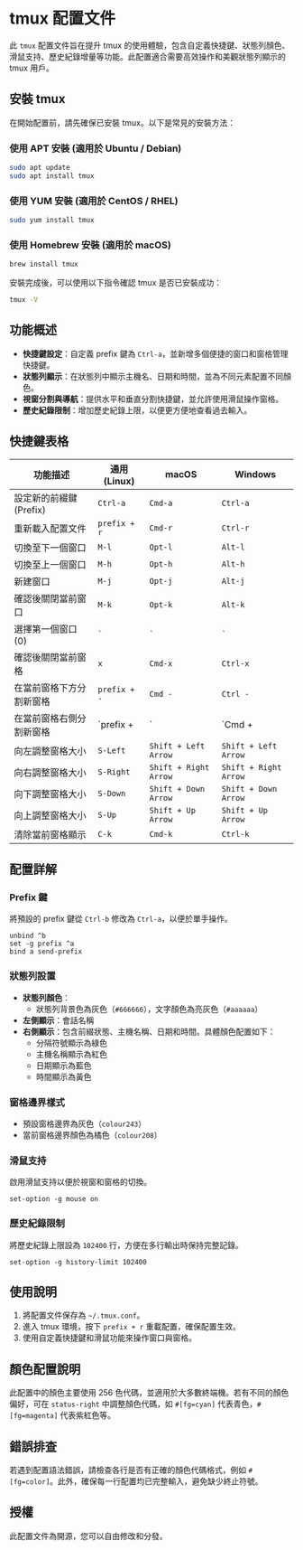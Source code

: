 
# tmux 配置文件

此 `tmux` 配置文件旨在提升 tmux 的使用體驗，包含自定義快捷鍵、狀態列顏色、滑鼠支持、歷史紀錄增量等功能。此配置適合需要高效操作和美觀狀態列顯示的 tmux 用戶。

## 安裝 tmux

在開始配置前，請先確保已安裝 tmux。以下是常見的安裝方法：

### 使用 APT 安裝 (適用於 Ubuntu / Debian)

```bash
sudo apt update
sudo apt install tmux
```

### 使用 YUM 安裝 (適用於 CentOS / RHEL)

```bash
sudo yum install tmux
```

### 使用 Homebrew 安裝 (適用於 macOS)

```bash
brew install tmux
```

安裝完成後，可以使用以下指令確認 tmux 是否已安裝成功：

```bash
tmux -V
```

## 功能概述

- **快捷鍵設定**：自定義 prefix 鍵為 `Ctrl-a`，並新增多個便捷的窗口和窗格管理快捷鍵。
- **狀態列顯示**：在狀態列中顯示主機名、日期和時間，並為不同元素配置不同顏色。
- **視窗分割與導航**：提供水平和垂直分割快捷鍵，並允許使用滑鼠操作窗格。
- **歷史紀錄限制**：增加歷史紀錄上限，以便更方便地查看過去輸入。

## 快捷鍵表格

| 功能描述                    | 通用 (Linux)          | macOS                         | Windows                        |
|-----------------------------|-----------------------|-------------------------------|--------------------------------|
| 設定新的前綴鍵 (Prefix)     | `Ctrl-a`             | `Cmd-a`                       | `Ctrl-a`                       |
| 重新載入配置文件            | `prefix + r`         | `Cmd-r`                       | `Ctrl-r`                       |
| 切換至下一個窗口            | `M-l`                | `Opt-l`                       | `Alt-l`                        |
| 切換至上一個窗口            | `M-h`                | `Opt-h`                       | `Alt-h`                        |
| 新建窗口                    | `M-j`                | `Opt-j`                       | `Alt-j`                        |
| 確認後關閉當前窗口          | `M-k`                | `Opt-k`                       | `Alt-k`                        |
| 選擇第一個窗口 (0)          | `` ` ``              | `` ` ``                       | `` ` ``                        |
| 確認後關閉當前窗格          | `x`                  | `Cmd-x`                       | `Ctrl-x`                       |
| 在當前窗格下方分割新窗格    | `prefix + -`         | `Cmd -`                       | `Ctrl -`                       |
| 在當前窗格右側分割新窗格    | `prefix + |`         | `Cmd + |`                     | `Ctrl + |`                     |
| 向左調整窗格大小            | `S-Left`             | `Shift + Left Arrow`          | `Shift + Left Arrow`           |
| 向右調整窗格大小            | `S-Right`            | `Shift + Right Arrow`         | `Shift + Right Arrow`          |
| 向下調整窗格大小            | `S-Down`             | `Shift + Down Arrow`          | `Shift + Down Arrow`           |
| 向上調整窗格大小            | `S-Up`               | `Shift + Up Arrow`            | `Shift + Up Arrow`             |
| 清除當前窗格顯示            | `C-k`                | `Cmd-k`                       | `Ctrl-k`                       |

## 配置詳解

### Prefix 鍵

將預設的 prefix 鍵從 `Ctrl-b` 修改為 `Ctrl-a`，以便於單手操作。

```tmux
unbind ^b
set -g prefix ^a
bind a send-prefix
```

### 狀態列設置

- **狀態列顏色**：
  - 狀態列背景色為灰色（`#666666`），文字顏色為亮灰色（`#aaaaaa`）
- **左側顯示**：會話名稱
- **右側顯示**：包含前綴狀態、主機名稱、日期和時間。具體顏色配置如下：
  - 分隔符號顯示為綠色
  - 主機名稱顯示為紅色
  - 日期顯示為藍色
  - 時間顯示為黃色

### 窗格邊界樣式

- 預設窗格邊界為灰色（`colour243`）
- 當前窗格邊界顏色為橘色（`colour208`）

### 滑鼠支持

啟用滑鼠支持以便於視窗和窗格的切換。

```tmux
set-option -g mouse on
```

### 歷史紀錄限制

將歷史紀錄上限設為 `102400` 行，方便在多行輸出時保持完整記錄。

```tmux
set-option -g history-limit 102400
```

## 使用說明

1. 將配置文件保存為 `~/.tmux.conf`。
2. 進入 tmux 環境，按下 `prefix + r` 重載配置，確保配置生效。
3. 使用自定義快捷鍵和滑鼠功能來操作窗口與窗格。

## 顏色配置說明

此配置中的顏色主要使用 256 色代碼，並適用於大多數終端機。若有不同的顏色偏好，可在 `status-right` 中調整顏色代碼，如 `#[fg=cyan]` 代表青色，`#[fg=magenta]` 代表紫紅色等。

## 錯誤排查

若遇到配置語法錯誤，請檢查各行是否有正確的顏色代碼格式，例如 `#[fg=color]`。此外，確保每一行配置均已完整輸入，避免缺少終止符號。

## 授權

此配置文件為開源，您可以自由修改和分發。
